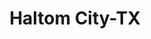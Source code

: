 ---
title: Haltom City-TX
slug: haltom-city-tx
f_state:
- cms/state/texas.md
f_locations:
- cms/payday-loan/a-bc-money-transactions-305.md
- cms/payday-loan/abc-money-transactions-800.md
- cms/payday-loan/advance-america-2927.md
- cms/payday-loan/advance-america-2928.md
- cms/payday-loan/buffrite-floors-window-cleaning-5579.md
- cms/payday-loan/carson-texaco-6078.md
- cms/payday-loan/check-into-cash-12894.md
- cms/payday-loan/check-place-13965.md
- cms/payday-loan/lazer-wisard-20274.md
- cms/payday-loan/mckinzie-check-cashing-3-20736.md
- cms/payday-loan/mr-payroll-fort-worth-watauga-22332.md
updated-on: '2024-05-30T13:41:28.615Z'
created-on: '2024-05-30T13:41:28.615Z'
published-on: '2024-05-30T13:54:32.469Z'
f_city: Haltom City
layout: '[city].html'
tags: city
---